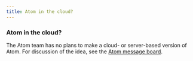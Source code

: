 ```yaml
---
title: Atom in the cloud?
---
```


### Atom in the cloud?

The Atom team has no plans to make a cloud- or server-based version of Atom. For discussion of the idea, see the [Atom message board](https://github.com/atom/atom/discussions).
